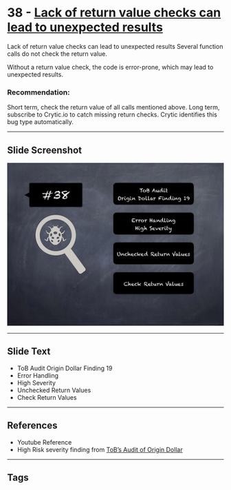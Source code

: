 
# 38 - [Lack of return value checks can lead to unexpected results](./Lack%20of%20return%20value%20checks%20can%20lead%20to%20unexpected%20results.md)

Lack of return value checks can lead to unexpected results Several function calls do not check the return value. 

Without a return value check, the code is error-prone, which may lead to unexpected results.

### Recommendation:
Short term, check the return value of all calls mentioned above. Long term, subscribe to Crytic.io to catch missing return checks. Crytic identifies this bug type automatically.
___
## Slide Screenshot
![038.png](../../images/7.%20Audit%20Findings%20101/038.png)
___
## Slide Text
- ToB Audit Origin Dollar Finding 19
- Error Handling
- High Severity
- Unchecked Return Values
- Check Return Values
___
## References
- Youtube Reference
- High Risk severity finding from [ToB’s Audit of Origin Dollar](https://github.com/trailofbits/publications/blob/master/reviews/OriginDollar.pdf)
___
## Tags
